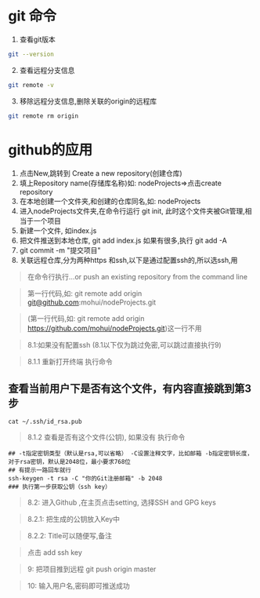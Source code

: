 # git 命令
1. 查看git版本
```bash
git --version
```
2. 查看远程分支信息
```bash
git remote -v
```
3. 移除远程分支信息,删除关联的origin的远程库
```bash
git remote rm origin
```

# github的应用
1. 点击New,跳转到 Create a new repository(创建仓库)
2. 填上Repository name(存储库名称)如: nodeProjects=>点击create repository 
3. 在本地创建一个文件夹,和创建的仓库同名,如: nodeProjects
4. 进入nodeProjects文件夹,在命令行运行 git init, 此时这个文件夹被Git管理,相当于一个项目
5. 新建一个文件, 如index.js
6. 把文件推送到本地仓库, git add index.js  如果有很多,执行 git add -A
7. git commit -m "提交项目"
8. 关联远程仓库,分为两种https 和ssh,以下是通过配置ssh的,所以选ssh,用

>在命令行执行…or push an existing repository from the command line

>第一行代码,如: git remote add origin git@github.com:mohui/nodeProjects.git

>(第一行代码,如: git remote add origin https://github.com/mohui/nodeProjects.git)这一行不用

>8.1:如果没有配置ssh (8.1以下仅为跳过免密,可以跳过直接执行9)

>8.1.1 重新打开终端 执行命令

## 查看当前用户下是否有这个文件，有内容直接跳到第3步
```
cat ~/.ssh/id_rsa.pub
```

>8.1.2 查看是否有这个文件(公钥), 如果没有 执行命令

```
## -t指定密钥类型（默认是rsa,可以省略） -C设置注释文字，比如邮箱 -b指定密钥长度，对于rsa密钥，默认是2048位，最小要求768位
## 有提示一路回车就行
ssh-keygen -t rsa -C "你的Git注册邮箱" -b 2048
### 执行第一步获取公钥（ssh key）
```

>8.2: 进入Github ,在主页点击setting, 选择SSH and GPG keys

>8.2.1: 把生成的公钥放入Key中

>8.2.2: Title可以随便写,备注

>点击 add ssh key

>9: 把项目推到远程 git push origin master

>10: 输入用户名,密码即可推送成功

